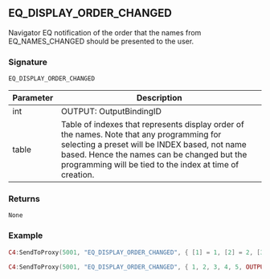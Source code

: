 ## EQ\_DISPLAY\_ORDER\_CHANGED

Navigator EQ notification of the order that the names from EQ\_NAMES\_CHANGED should be presented to the user.


### Signature

`EQ_DISPLAY_ORDER_CHANGED`


| Parameter | Description |
| --- | --- |
| int | OUTPUT: OutputBindingID |
| table | Table of indexes that represents display order of the names.  Note that any programming for selecting a preset will be INDEX based, not name based.  Hence the names can be changed but the programming will be tied to the index at time of creation. |


### Returns

`None`


### Example

```lua
C4:SendToProxy(5001, "EQ_DISPLAY_ORDER_CHANGED", {​​​​​​​ [1] = 1, [2] = 2, [3] = 3, [4] = 4, [5] = 5, OUTPUT = "4002" }​​​​​​​, "NOTIFY")

C4:SendToProxy(5001, "EQ_DISPLAY_ORDER_CHANGED", {​​​​​​​ 1, 2, 3, 4, 5, OUTPUT = "4002" }​​​​​​​, "NOTIFY")
```




